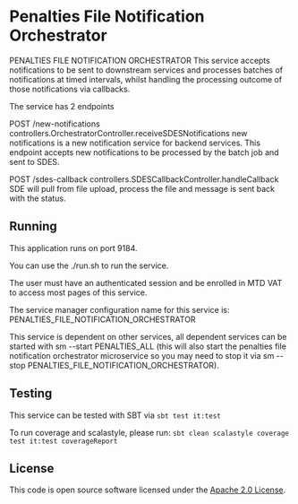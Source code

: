 
# Penalties File Notification Orchestrator

PENALTIES FILE NOTIFICATION ORCHESTRATOR
This service accepts notifications to be sent to downstream services and processes batches of notifications at timed intervals, whilst handling the processing outcome of those notifications via callbacks.

The service has 2 endpoints

POST        /new-notifications                    controllers.OrchestratorController.receiveSDESNotifications
new notifications is a new notification service for backend services.
This endpoint accepts new notifications to be processed by the batch job and sent to SDES.


POST        /sdes-callback                        controllers.SDESCallbackController.handleCallback
SDE will pull from file upload, process the file and message is sent back with the status.


## Running

This application runs on port 9184.

You can use the ./run.sh to run the service.

The user must have an authenticated session and be enrolled in MTD VAT to access most pages of this service.

The service manager configuration name for this service is: PENALTIES_FILE_NOTIFICATION_ORCHESTRATOR

This service is dependent on other services, all dependent services can be started with sm --start PENALTIES_ALL (this will also start the penalties file notification orchestrator microservice so you may need to stop it via sm --stop PENALTIES_FILE_NOTIFICATION_ORCHESTRATOR).

## Testing

This service can be tested with SBT via `sbt test it:test`

To run coverage and scalastyle, please run: `sbt clean scalastyle coverage test it:test coverageReport`

## License

This code is open source software licensed under the [Apache 2.0 License]("http://www.apache.org/licenses/LICENSE-2.0.html").